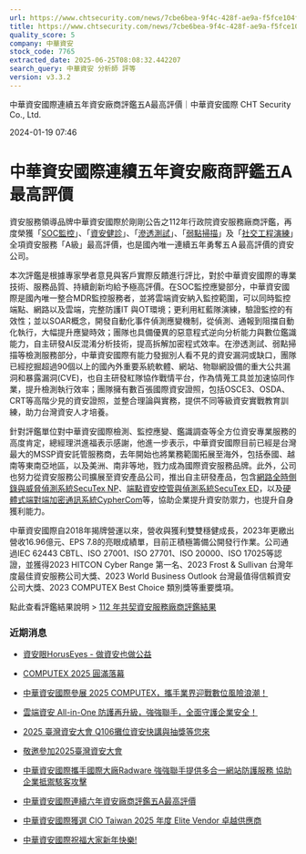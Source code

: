 ```yaml
---
url: https://www.chtsecurity.com/news/7cbe6bea-9f4c-428f-ae9a-f5fce104f0c9
title: https://www.chtsecurity.com/news/7cbe6bea-9f4c-428f-ae9a-f5fce104f0c9
quality_score: 5
company: 中華資安
stock_code: 7765
extracted_date: 2025-06-25T08:08:32.442207
search_query: 中華資安 分析師 評等
version: v3.3.2
---
```


中華資安國際連續五年資安廠商評鑑五A最高評價｜中華資安國際 CHT Security Co., Ltd.




2024-01-19 07:46

# 中華資安國際連續五年資安廠商評鑑五A最高評價

資安服務領導品牌中華資安國際於剛剛公告之112年行政院資安服務廠商評鑑，再度榮獲「[SOC監控](https://www.chtsecurity.com/service/m302)」、「[資安健診](https://www.chtsecurity.com/service/m104)」、「[滲透測試](https://www.chtsecurity.com/service/m103)」、「[弱點掃描](https://www.chtsecurity.com/service/m102)」及「[社交工程演練](https://www.chtsecurity.com/service/m106)」全項資安服務「A級」最高評價，也是國內唯一連續五年勇奪五Ａ最高評價的資安公司。

本次評鑑是根據專家學者意見與客戶實際反饋進行評比，對於中華資安國際的專業技術、服務品質、持續創新均給予極高評價。在SOC監控應變部分，中華資安國際是國內唯一整合MDR監控服務者，並將雲端資安納入監控範圍，可以同時監控端點、網路以及雲端，完整防護IT 與OT環境；更利用紅藍隊演練，驗證監控的有效性；並以SOAR概念，開發自動化事件偵測應變機制，從偵測、通報到阻擋自動化執行，大幅提升應變時效；團隊也具備優異的惡意程式逆向分析能力與數位鑑識能力，自主研發AI反混淆分析技術，提高拆解加密程式效率。在滲透測試、弱點掃描等檢測服務部分，中華資安國際有能力發掘別人看不見的資安漏洞或缺口，團隊已經挖掘超過90個以上的國內外重要系統軟體、網站、物聯網設備的重大公共漏洞和暴露漏洞(CVE)，也自主研發紅隊協作戰情平台，作為情蒐工具並加速協同作業，提升檢測執行效率；團隊擁有數百張國際資安證照，包括OSCE3、OSDA、CRT等高階少見的資安證照，並整合理論與實務，提供不同等級資安實戰教育訓練，助力台灣資安人才培養。

針對評鑑單位對中華資安國際檢測、監控應變、鑑識調查等全方位資安專業服務的高度肯定，總經理洪進福表示感謝，他進一步表示，中華資安國際目前已經是台灣最大的MSSP資安託管服務商，去年開始也將業務範圍拓展至海外，包括泰國、越南等東南亞地區，以及美洲、南非等地，戮力成為國際資安服務品牌。此外，公司也努力從資安服務公司擴展至資安產品公司，推出自主研發產品，包含[網路全時側錄與威脅偵測系統SecuTex NP](https://www.chtsecurity.com/solution/ms101)、[端點資安控管與偵測系統SecuTex ED](https://www.chtsecurity.com/solution/ms101)，以及[硬體式端對端加密通訊系統CypherCom](https://www.chtsecurity.com/solution/ms302)等，協助企業提升資安防禦力，也提升自身獲利能力。

中華資安國際自2018年揭牌營運以來，營收與獲利雙雙穩健成長，2023年更繳出營收16.96億元、EPS 7.8的亮眼成績單，目前正積極籌備公開發行作業。公司通過IEC 62443 CBTL、ISO 27001、ISO 27701、ISO 20000、ISO 17025等認證，並獲得2023 HITCON Cyber Range 第一名、2023 Frost & Sullivan 台灣年度最佳資安服務公司大獎、2023 World Business Outlook 台灣最值得信賴資安公司大獎、2023 COMPUTEX Best Choice 類別獎等重要獎項。

點此查看評鑑結果說明 > [112 年共契資安服務廠商評鑑結果](https://download.nics.nat.gov.tw/UploadFile/attachfilespmo/112%E5%B9%B4%E8%B3%87%E5%AE%89%E6%9C%8D%E5%8B%99%E5%BB%A0%E5%95%86%E8%A9%95%E9%91%91%E7%B5%90%E6%9E%9Cv1.0_1130116.pdf?fbclid=IwAR2EcfE33QhuAggB7jCJ6RkMGIWbt9JY6b4742msnbxc_9LL6VwbT9fyUeM)

### 近期消息

* [資安眼HorusEyes - 做資安也做公益](/news/4a138011-d81b-477a-9fd6-55af8341874a)

* [COMPUTEX 2025 圓滿落幕](/news/f7c9ec6c-d56a-4db9-aed4-069856693cd3)

* [中華資安國際參展 2025 COMPUTEX，攜手業界迎戰數位風險浪潮！](/news/73f13901-61ae-4e5e-9311-4282fb610df8)

* [雲端資安 All-in-One 防護再升級，強強聯手，全面守護企業安全！](/news/0b9387e3-18d6-464e-ace5-eb9c3a2ff7d2)

* [2025 臺灣資安大會 Q106攤位資安快講與抽獎等您來](/news/7f5dae6f-3e86-4c48-b8fc-056c98106a48)

* [敬邀參加2025臺灣資安大會](/news/6ddec4b7-2c69-4bf4-9b8d-33263d949d0c)

* [中華資安國際攜手國際大廠Radware 強強聯手提供多合一網站防護服務 協助企業抵禦駭客攻擊](/news/9841db31-b698-4fa4-bcaf-0dad9050f471)

* [中華資安國際連續六年資安廠商評鑑五A最高評價](/news/d749cc0f-d86e-4fa5-b206-e52e6a48710e)

* [中華資安國際獲選 CIO Taiwan 2025 年度 Elite Vendor 卓越供應商](/news/f582f561-198e-41b8-98e6-94dc4f1e9c61)

* [中華資安國際祝福大家新年快樂!](/news/405662b5-4733-4ff6-9e07-ee13ff073733)